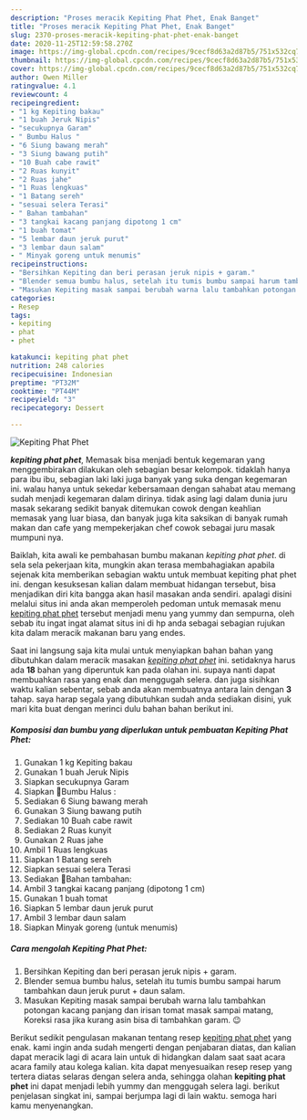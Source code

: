 ```yaml
---
description: "Proses meracik Kepiting Phat Phet, Enak Banget"
title: "Proses meracik Kepiting Phat Phet, Enak Banget"
slug: 2370-proses-meracik-kepiting-phat-phet-enak-banget
date: 2020-11-25T12:59:58.270Z
image: https://img-global.cpcdn.com/recipes/9cecf8d63a2d87b5/751x532cq70/kepiting-phat-phet-foto-resep-utama.jpg
thumbnail: https://img-global.cpcdn.com/recipes/9cecf8d63a2d87b5/751x532cq70/kepiting-phat-phet-foto-resep-utama.jpg
cover: https://img-global.cpcdn.com/recipes/9cecf8d63a2d87b5/751x532cq70/kepiting-phat-phet-foto-resep-utama.jpg
author: Owen Miller
ratingvalue: 4.1
reviewcount: 4
recipeingredient:
- "1 kg Kepiting bakau"
- "1 buah Jeruk Nipis"
- "secukupnya Garam"
- " Bumbu Halus "
- "6 Siung bawang merah"
- "3 Siung bawang putih"
- "10 Buah cabe rawit"
- "2 Ruas kunyit"
- "2 Ruas jahe"
- "1 Ruas lengkuas"
- "1 Batang sereh"
- "sesuai selera Terasi"
- " Bahan tambahan"
- "3 tangkai kacang panjang dipotong 1 cm"
- "1 buah tomat"
- "5 lembar daun jeruk purut"
- "3 lembar daun salam"
- " Minyak goreng untuk menumis"
recipeinstructions:
- "Bersihkan Kepiting dan beri perasan jeruk nipis + garam."
- "Blender semua bumbu halus, setelah itu tumis bumbu sampai harum tambahkan daun jeruk purut + daun salam."
- "Masukan Kepiting masak sampai berubah warna lalu tambahkan potongan kacang panjang dan irisan tomat masak sampai matang, Koreksi rasa jika kurang asin bisa di tambahkan garam. 😉"
categories:
- Resep
tags:
- kepiting
- phat
- phet

katakunci: kepiting phat phet 
nutrition: 248 calories
recipecuisine: Indonesian
preptime: "PT32M"
cooktime: "PT44M"
recipeyield: "3"
recipecategory: Dessert

---
```



![Kepiting Phat Phet](https://img-global.cpcdn.com/recipes/9cecf8d63a2d87b5/751x532cq70/kepiting-phat-phet-foto-resep-utama.jpg)

<b><i>kepiting phat phet</i></b>, Memasak bisa menjadi bentuk kegemaran yang menggembirakan dilakukan oleh sebagian besar kelompok. tidaklah hanya para ibu ibu, sebagian laki laki juga banyak yang suka dengan kegemaran ini. walau hanya untuk sekedar kebersamaan dengan sahabat atau memang sudah menjadi kegemaran dalam dirinya. tidak asing lagi dalam dunia juru masak sekarang sedikit banyak ditemukan cowok dengan keahlian memasak yang luar biasa, dan banyak juga kita saksikan di banyak rumah makan dan cafe yang mempekerjakan chef cowok sebagai juru masak mumpuni nya.

Baiklah, kita awali ke pembahasan bumbu makanan <i>kepiting phat phet</i>. di sela sela pekerjaan kita, mungkin akan terasa membahagiakan apabila sejenak kita memberikan sebagian waktu untuk membuat kepiting phat phet ini. dengan kesuksesan kalian dalam membuat hidangan tersebut, bisa menjadikan diri kita bangga akan hasil masakan anda sendiri. apalagi disini melalui situs ini anda akan memperoleh pedoman untuk memasak menu <u>kepiting phat phet</u> tersebut menjadi menu yang yummy dan sempurna, oleh sebab itu ingat ingat alamat situs ini di hp anda sebagai sebagian rujukan kita dalam meracik makanan baru yang endes.




Saat ini langsung saja kita mulai untuk menyiapkan bahan bahan yang dibutuhkan dalam meracik masakan <u><i>kepiting phat phet</i></u> ini. setidaknya harus ada <b>18</b> bahan yang diperuntuk kan pada olahan ini. supaya nanti dapat membuahkan rasa yang enak dan menggugah selera. dan juga sisihkan waktu kalian sebentar, sebab anda akan membuatnya antara lain dengan <b>3</b> tahap. saya harap segala yang dibutuhkan sudah anda sediakan disini, yuk mari kita buat dengan merinci dulu bahan bahan berikut ini.

<!--inarticleads1-->

##### Komposisi dan bumbu yang diperlukan untuk pembuatan Kepiting Phat Phet:

1. Gunakan 1 kg Kepiting bakau
1. Gunakan 1 buah Jeruk Nipis
1. Siapkan secukupnya Garam
1. Siapkan  🍃Bumbu Halus :
1. Sediakan 6 Siung bawang merah
1. Gunakan 3 Siung bawang putih
1. Sediakan 10 Buah cabe rawit
1. Sediakan 2 Ruas kunyit
1. Gunakan 2 Ruas jahe
1. Ambil 1 Ruas lengkuas
1. Siapkan 1 Batang sereh
1. Siapkan sesuai selera Terasi
1. Sediakan  🍃Bahan tambahan:
1. Ambil 3 tangkai kacang panjang (dipotong 1 cm)
1. Gunakan 1 buah tomat
1. Siapkan 5 lembar daun jeruk purut
1. Ambil 3 lembar daun salam
1. Siapkan  Minyak goreng (untuk menumis)




<!--inarticleads2-->

##### Cara mengolah Kepiting Phat Phet:

1. Bersihkan Kepiting dan beri perasan jeruk nipis + garam.
1. Blender semua bumbu halus, setelah itu tumis bumbu sampai harum tambahkan daun jeruk purut + daun salam.
1. Masukan Kepiting masak sampai berubah warna lalu tambahkan potongan kacang panjang dan irisan tomat masak sampai matang, Koreksi rasa jika kurang asin bisa di tambahkan garam. 😉




Berikut sedikit pengulasan makanan tentang resep <u>kepiting phat phet</u> yang enak. kami ingin anda sudah mengerti dengan penjabaran diatas, dan kalian dapat meracik lagi di acara lain untuk di hidangkan dalam saat saat acara acara family atau kolega kalian. kita dapat menyesuaikan resep resep yang tertera diatas selaras dengan selera anda, sehingga olahan <b>kepiting phat phet</b> ini dapat menjadi lebih yummy dan menggugah selera lagi. berikut penjelasan singkat ini, sampai berjumpa lagi di lain waktu. semoga hari kamu menyenangkan.
